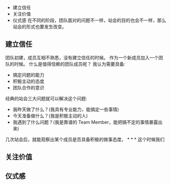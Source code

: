 * 建立信任 
* 关注价值
* 仪式感
在不同的阶段，团队面对的问题不一样，站会的目的也会不一样，那么站会的形式也要发生改变。

## 建立信任
团队初建，成员互相不熟悉，没有建立信任的时候。
作为一个新成员加入一个团队的时候。
什么是值得信赖的团队成员呢？
我认为需要具备:
* 搞定问题的能力
* 积极主动的态度
* 团队合作的意识

经典的站会三大问题就可以解决这个问题:
* 我昨天做了什么？(我具有专业能力，能搞定一些事情)
* 今天准备做什么？(我是积极主动的人)
* 我遇到了什么问题？(我是靠谱的 Team Member，能把搞不定的事情暴露出来)

几次站会后，就能观察出某个成员是否具备积极的做事态度，
* 
* 
* 
这个时候我们

## 关注价值
## 仪式感
